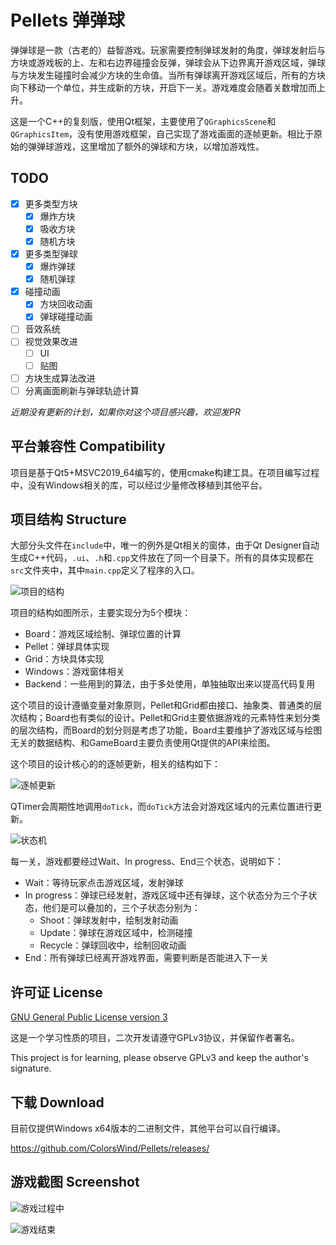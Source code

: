 # Pellets 弹弹球	

​		弹弹球是一款（古老的）益智游戏。玩家需要控制弹球发射的角度，弹球发射后与方块或游戏板的上、左和右边界碰撞会反弹，弹球会从下边界离开游戏区域，弹球与方块发生碰撞时会减少方块的生命值。当所有弹球离开游戏区域后，所有的方块向下移动一个单位，并生成新的方块，开启下一关。游戏难度会随着关数增加而上升。

​		这是一个C++的复刻版，使用Qt框架，主要使用了`QGraphicsScene`和`QGraphicsItem`，没有使用游戏框架，自己实现了游戏画面的逐帧更新。相比于原始的弹弹球游戏，这里增加了额外的弹球和方块，以增加游戏性。



## TODO

- [x] 更多类型方块
  - [x] 爆炸方块
  - [x] 吸收方块
  - [x] 随机方块
- [x] 更多类型弹球
  - [x] 爆炸弹球
  - [x] 随机弹球
- [x] 碰撞动画
  - [x] 方块回收动画
  - [x] 弹球碰撞动画
- [ ] 音效系统
- [ ] 视觉效果改进
  - [ ] UI
  - [ ] 贴图
- [ ] 方块生成算法改进
- [ ] 分离画面刷新与弹球轨迹计算

*近期没有更新的计划，如果你对这个项目感兴趣，欢迎发PR*



## 平台兼容性 Compatibility

项目是基于Qt5+MSVC2019_64编写的，使用cmake构建工具。在项目编写过程中，没有Windows相关的库，可以经过少量修改移植到其他平台。



## 项目结构 Structure

大部分头文件在`include`中，唯一的例外是Qt相关的窗体，由于Qt Designer自动生成C++代码，`.ui`、`.h`和`.cpp`文件放在了同一个目录下。所有的具体实现都在`src`文件夹中，其中`main.cpp`定义了程序的入口。

![项目的结构](image/ProjectStructure.png)

项目的结构如图所示，主要实现分为5个模块：

- Board：游戏区域绘制、弹球位置的计算
- Pellet：弹球具体实现
- Grid：方块具体实现
- Windows：游戏窗体相关
- Backend：一些用到的算法，由于多处使用，单独抽取出来以提高代码复用

这个项目的设计遵循变量对象原则，Pellet和Grid都由接口、抽象类、普通类的层次结构；Board也有类似的设计。Pellet和Grid主要依据游戏的元素特性来划分类的层次结构，而Board的划分则是考虑了功能，Board主要维护了游戏区域与绘图无关的数据结构、和GameBoard主要负责使用Qt提供的API来绘图。

这个项目的设计核心的的逐帧更新，相关的结构如下：

![逐帧更新](image/UpdateByFrame.png)

QTimer会周期性地调用`doTick`，而`doTick`方法会对游戏区域内的元素位置进行更新。

![状态机](image/StateMachine.png)

每一关，游戏都要经过Wait、In progress、End三个状态，说明如下：

- Wait：等待玩家点击游戏区域，发射弹球
- In progress：弹球已经发射，游戏区域中还有弹球，这个状态分为三个子状态，他们是可以叠加的，三个子状态分别为：
  - Shoot：弹球发射中，绘制发射动画
  - Update：弹球在游戏区域中，检测碰撞
  - Recycle：弹球回收中，绘制回收动画
- End：所有弹球已经离开游戏界面，需要判断是否能进入下一关



## 许可证 License

[GNU General Public License version 3](https://github.com/ColorsWind/Pellets/blob/master/LICENSE)

这是一个学习性质的项目，二次开发请遵守GPLv3协议，并保留作者署名。

This project is for learning, please observe GPLv3 and keep the author's signature.



## 下载 Download

目前仅提供Windows x64版本的二进制文件，其他平台可以自行编译。

https://github.com/ColorsWind/Pellets/releases/





## 游戏截图  Screenshot 

![游戏过程中](image/GameWindows.png)

![游戏结束](image/GameWindowsEnd.png)
